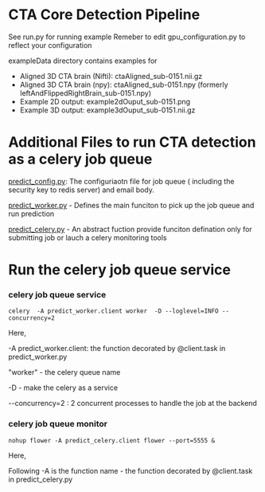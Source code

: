 # CTA Core Detection Pipeline

See run.py for running example
Remeber to edit gpu_configuration.py to reflect your configuration

exampleData directory contains examples for 
- Aligned 3D CTA brain (Nifti): ctaAligned_sub-0151.nii.gz
- Aligned 3D CTA brain (npy): ctaAligned_sub-0151.npy (formerly leftAndFlippedRightBrain_sub-0151.npy)
- Example 2D output: example2dOuput_sub-0151.png
- Example 3D output: example3dOuput_sub-0151.nii.gz

# Additional Files to run CTA  detection as a celery job queue

[predict_config.py](https://github.com/Luyaochen1/glabapp_deploy/blob/main/cta-core-detection-cpu/predict_config.py): The configuriaotn file for job queue ( including the security key to redis server) and email body.

[predict_worker.py](https://github.com/Luyaochen1/glabapp_deploy/blob/main/cta-core-detection-cpu/predict_worker.py)  - Defines the main funciton to pick up the job queue and run prediction

[predict_celery.py](https://github.com/Luyaochen1/glabapp_deploy/blob/main/cta-core-detection-cpu/predict_celery.py)  - An abstract fuction provide funciton defination only for submitting job or lauch a celery monitoring tools

# Run the celery job queue service

### celery job queue service

```
celery  -A predict_worker.client worker  -D --loglevel=INFO --concurrency=2
```

Here,

-A predict_worker.client: the function decorated by @client.task in  predict_worker.py 

"worker" -  the celery queue name

-D  - make the celery as a service

--concurrency=2  :  2 concurrent processes to handle the job at the backend


### celery job queue monitor

```
nohup flower -A predict_celery.client flower --port=5555 &
```

Here,

Following -A is the function name - the function decorated by @client.task in  predict_celery.py 




